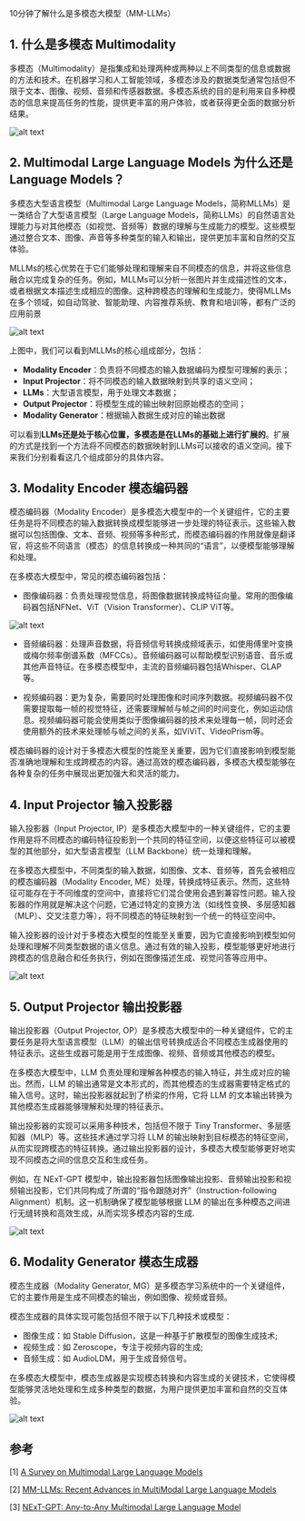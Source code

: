 10分钟了解什么是多模态大模型（MM-LLMs）

## 1. 什么是多模态 Multimodality
多模态（Multimodality）是指集成和处理两种或两种以上不同类型的信息或数据的方法和技术。在机器学习和人工智能领域，多模态涉及的数据类型通常包括但不限于文本、图像、视频、音频和传感器数据。多模态系统的目的是利用来自多种模态的信息来提高任务的性能，提供更丰富的用户体验，或者获得更全面的数据分析结果。

![alt text](<assest/10分钟了解什么是多模态大模型（Multimodal LLMs）/00.png>)

## 2. Multimodal Large Language Models 为什么还是Language Models？

多模态大型语言模型（Multimodal Large Language Models，简称MLLMs）是一类结合了大型语言模型（Large Language Models，简称LLMs）的自然语言处理能力与对其他模态（如视觉、音频等）数据的理解与生成能力的模型。这些模型通过整合文本、图像、声音等多种类型的输入和输出，提供更加丰富和自然的交互体验。

MLLMs的核心优势在于它们能够处理和理解来自不同模态的信息，并将这些信息融合以完成复杂的任务。例如，MLLMs可以分析一张图片并生成描述性的文本，或者根据文本描述生成相应的图像。这种跨模态的理解和生成能力，使得MLLMs在多个领域，如自动驾驶、智能助理、内容推荐系统、教育和培训等，都有广泛的应用前景

![alt text](<assest/10分钟了解什么是多模态大模型（Multimodal LLMs）/0.png>)

上图中，我们可以看到MLLMs的核心组成部分，包括：
- **Modality Encoder**：负责将不同模态的输入数据编码为模型可理解的表示；
- **Input Projector**：将不同模态的输入数据映射到共享的语义空间；
- **LLMs**：大型语言模型，用于处理文本数据；
- **Output Projector**：将模型生成的输出映射回原始模态的空间；
- **Modality Generator**：根据输入数据生成对应的输出数据

可以看到**LLMs还是处于核心位置，多模态是在LLMs的基础上进行扩展的**。扩展的方式是找到一个方法将不同模态的数据映射到LLMs可以接收的语义空间。接下来我们分别看看这几个组成部分的具体内容。


## 3. Modality Encoder 模态编码器

模态编码器（Modality Encoder）是多模态大模型中的一个关键组件，它的主要任务是将不同模态的输入数据转换成模型能够进一步处理的特征表示。这些输入数据可以包括图像、文本、音频、视频等多种形式，而模态编码器的作用就像是翻译官，将这些不同语言（模态）的信息转换成一种共同的“语言”，以便模型能够理解和处理。

在多模态大模型中，常见的模态编码器包括：

- 图像编码器：负责处理视觉信息，将图像数据转换成特征向量。常用的图像编码器包括NFNet、ViT（Vision Transformer）、CLIP ViT等。

![alt text](<assest/10分钟了解什么是多模态大模型（Multimodal LLMs）/1.png>)

- 音频编码器：处理声音数据，将音频信号转换成频域表示，如使用傅里叶变换或梅尔频率倒谱系数（MFCCs）。音频编码器可以帮助模型识别语音、音乐或其他声音特征。在多模态模型中，主流的音频编码器包括Whisper、CLAP等。

- 视频编码器：更为复杂，需要同时处理图像和时间序列数据。视频编码器不仅需要提取每一帧的视觉特征，还需要理解帧与帧之间的时间变化，例如运动信息。视频编码器可能会使用类似于图像编码器的技术来处理每一帧，同时还会使用额外的技术来处理帧与帧之间的关系，如ViViT、VideoPrism等。

模态编码器的设计对于多模态大模型的性能至关重要，因为它们直接影响到模型能否准确地理解和生成跨模态的内容。通过高效的模态编码器，多模态大模型能够在各种复杂的任务中展现出更加强大和灵活的能力。

## 4. Input Projector 输入投影器

输入投影器（Input Projector, IP）是多模态大模型中的一种关键组件，它的主要作用是将不同模态的编码特征投影到一个共同的特征空间，以便这些特征可以被模型的其他部分，如大型语言模型（LLM Backbone）统一处理和理解。

在多模态大模型中，不同类型的输入数据，如图像、文本、音频等，首先会被相应的模态编码器（Modality Encoder, ME）处理，转换成特征表示。然而，这些特征可能存在于不同维度的空间中，直接将它们混合使用会遇到兼容性问题。输入投影器的作用就是解决这个问题，它通过特定的变换方法（如线性变换、多层感知器（MLP）、交叉注意力等），将不同模态的特征映射到一个统一的特征空间中。


输入投影器的设计对于多模态大模型的性能至关重要，因为它直接影响到模型如何处理和理解不同类型数据的语义信息。通过有效的输入投影，模型能够更好地进行跨模态的信息融合和任务执行，例如在图像描述生成、视觉问答等应用中。

![alt text](<assest/10分钟了解什么是多模态大模型（Multimodal LLMs）/2.png>)

## 5. Output Projector 输出投影器

输出投影器（Output Projector, OP）是多模态大模型中的一种关键组件，它的主要任务是将大型语言模型（LLM）的输出信号转换成适合不同模态生成器使用的特征表示。这些生成器可能是用于生成图像、视频、音频或其他模态的模型。

在多模态大模型中，LLM 负责处理和理解各种模态的输入特征，并生成对应的输出。然而，LLM 的输出通常是文本形式的，而其他模态的生成器需要特定格式的输入信号。这时，输出投影器就起到了桥梁的作用，它将 LLM 的文本输出转换为其他模态生成器能够理解和处理的特征表示。

输出投影器的实现可以采用多种技术，包括但不限于 Tiny Transformer、多层感知器（MLP）等。这些技术通过学习将 LLM 的输出映射到目标模态的特征空间，从而实现跨模态的特征转换。通过输出投影器的设计，多模态大模型能够更好地实现不同模态之间的信息交互和生成任务。

例如，在 NExT-GPT 模型中，输出投影器包括图像输出投影、音频输出投影和视频输出投影，它们共同构成了所谓的“指令跟随对齐”（Instruction-following Alignment）机制。这一机制确保了模型能够根据 LLM 的输出在多种模态之间进行无缝转换和高效生成，从而实现多模态内容的生成.

![alt text](<assest/10分钟了解什么是多模态大模型（Multimodal LLMs）/3.png>)

## 6. Modality Generator 模态生成器

模态生成器（Modality Generator, MG）是多模态学习系统中的一个关键组件，它的主要作用是生成不同模态的输出，例如图像、视频或音频。

模态生成器的具体实现可能包括但不限于以下几种技术或模型：

- 图像生成：如 Stable Diffusion，这是一种基于扩散模型的图像生成技术;
- 视频生成：如 Zeroscope，专注于视频内容的生成;
- 音频生成：如 AudioLDM，用于生成音频信号。

在多模态大模型中，模态生成器是实现模态转换和内容生成的关键技术，它使得模型能够灵活地处理和生成多种类型的数据，为用户提供更加丰富和自然的交互体验。

![alt text](<assest/10分钟了解什么是多模态大模型（Multimodal LLMs）/4.png>)

## 参考

<div id="refer-anchor-1"></div>

[1] [A Survey on Multimodal Large Language Models](https://arxiv.org/abs/2306.13549)

[2] [MM-LLMs: Recent Advances in MultiModal Large Language Models](https://arxiv.org/abs/2401.13601)

[3] [NExT-GPT: Any-to-Any Multimodal Large Language Model](https://next-gpt.github.io/)

